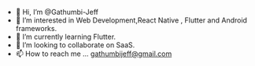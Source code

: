 - 👋 Hi, I’m @Gathumbi-Jeff
- 👀 I’m interested in Web Development,React Native , Flutter and Android frameworks.
- 🌱 I’m currently learning Flutter.
- 💞️ I’m looking to collaborate on SaaS.
- 📫 How to reach me ... gathumbijeff@gmail.com

<!---
Gathumbi-Jeff/Gathumbi-Jeff is a ✨ special ✨ repository because its `README.md` (this file) appears on your GitHub profile.
You can click the Preview link to take a look at your changes.
--->
